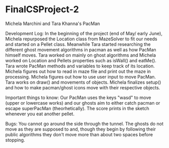 # FinalCSProject-2

Michela Marchini and Tara Khanna's PacMan

Development Log:
In the beginning of the project (end of May/ early June), Michela repurposed the Location class from MazeSolver to fit our needs and started on a Pellet class. Meanwhile Tara started researching the different ghost movement algorithms in pacman as well as how PacMan himself moves.
Tara worked on mainly on ghost algorithms and Michela worked on Location and Pellets properties such as isWall() and eatMe().
Tara wrote PacMan methods and variables to keep track of its location.
Michela figures out how to read in maze file and print out the maze in processing.
Michela figures out how to use user input to move PacMan.
Tara works on draw() and movements of objects.
Michela finalizes setup() and how to make pacman/ghost icons move with their respective objects.

Important things to know:
Our PacMan uses the keys "wasd" to move (upper or lowercase works) and our ghosts aim to either catch pacman or escape superPacMan (theorhetically).
The score prints in the sketch whenever you eat another pellet.

Bugs:
You cannot go around the side through the tunnel.
The ghosts do not move as they are supposed to and, though they begin by following their public algorithms they don't move more than about two spaces before stopping.



